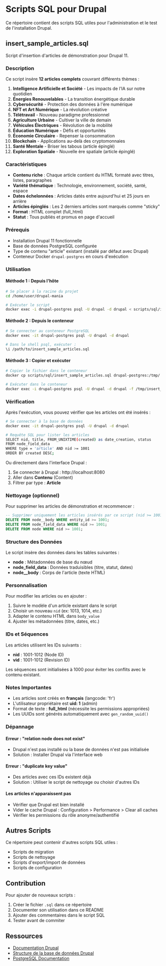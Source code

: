 # Scripts SQL pour Drupal

Ce répertoire contient des scripts SQL utiles pour l'administration et le test de l'installation Drupal.

## insert_sample_articles.sql

Script d'insertion d'articles de démonstration pour Drupal 11.

### Description

Ce script insère **12 articles complets** couvrant différents thèmes :

1. **Intelligence Artificielle et Société** - Les impacts de l'IA sur notre quotidien
2. **Énergies Renouvelables** - La transition énergétique durable
3. **Cybersécurité** - Protection des données à l'ère numérique
4. **NFT et Art Numérique** - La révolution créative
5. **Télétravail** - Nouveau paradigme professionnel
6. **Agriculture Urbaine** - Cultiver la ville de demain
7. **Véhicules Électriques** - Révolution de la mobilité
8. **Éducation Numérique** - Défis et opportunités
9. **Économie Circulaire** - Repenser la consommation
10. **Blockchain** - Applications au-delà des cryptomonnaies
11. **Santé Mentale** - Briser les tabous (article épinglé)
12. **Exploration Spatiale** - Nouvelle ère spatiale (article épinglé)

### Caractéristiques

- **Contenu riche** : Chaque article contient du HTML formaté avec titres, listes, paragraphes
- **Variété thématique** : Technologie, environnement, société, santé, espace
- **Dates échelonnées** : Articles datés entre aujourd'hui et 25 jours en arrière
- **Articles épinglés** : Les 2 derniers articles sont marqués comme "sticky"
- **Format** : HTML complet (full_html)
- **Statut** : Tous publiés et promus en page d'accueil

### Prérequis

- Installation Drupal 11 fonctionnelle
- Base de données PostgreSQL configurée
- Type de contenu "article" existant (installé par défaut avec Drupal)
- Conteneur Docker `drupal-postgres` en cours d'exécution

### Utilisation

#### Méthode 1 : Depuis l'hôte

```bash
# Se placer à la racine du projet
cd /home/user/drupal-mania

# Exécuter le script
docker exec -i drupal-postgres psql -U drupal -d drupal < scripts/sql/insert_sample_articles.sql
```

#### Méthode 2 : Depuis le conteneur

```bash
# Se connecter au conteneur PostgreSQL
docker exec -it drupal-postgres psql -U drupal -d drupal

# Dans le shell psql, exécuter :
\i /path/to/insert_sample_articles.sql
```

#### Méthode 3 : Copier et exécuter

```bash
# Copier le fichier dans le conteneur
docker cp scripts/sql/insert_sample_articles.sql drupal-postgres:/tmp/

# Exécuter dans le conteneur
docker exec -i drupal-postgres psql -U drupal -d drupal -f /tmp/insert_sample_articles.sql
```

### Vérification

Après l'exécution, vous pouvez vérifier que les articles ont été insérés :

```bash
# Se connecter à la base de données
docker exec -it drupal-postgres psql -U drupal -d drupal

# Requête SQL pour lister les articles
SELECT nid, title, FROM_UNIXTIME(created) as date_creation, status
FROM node_field_data
WHERE type = 'article' AND nid >= 1001
ORDER BY created DESC;
```

Ou directement dans l'interface Drupal :
1. Se connecter à Drupal : http://localhost:8080
2. Aller dans **Contenu** (Content)
3. Filtrer par type : **Article**

### Nettoyage (optionnel)

Pour supprimer les articles de démonstration et recommencer :

```sql
-- Supprimer uniquement les articles insérés par ce script (nid >= 1001)
DELETE FROM node__body WHERE entity_id >= 1001;
DELETE FROM node_field_data WHERE nid >= 1001;
DELETE FROM node WHERE nid >= 1001;
```

### Structure des Données

Le script insère des données dans les tables suivantes :

- **node** : Métadonnées de base du nœud
- **node_field_data** : Données traduisibles (titre, statut, dates)
- **node__body** : Corps de l'article (texte HTML)

### Personnalisation

Pour modifier les articles ou en ajouter :

1. Suivre le modèle d'un article existant dans le script
2. Choisir un nouveau `nid` (ex: 1013, 1014, etc.)
3. Adapter le contenu HTML dans `body_value`
4. Ajuster les métadonnées (titre, dates, etc.)

### IDs et Séquences

Les articles utilisent les IDs suivants :
- **nid** : 1001-1012 (Node ID)
- **vid** : 1001-1012 (Revision ID)

Les séquences sont initialisées à 1000 pour éviter les conflits avec le contenu existant.

### Notes Importantes

- Les articles sont créés en **français** (langcode: 'fr')
- L'utilisateur propriétaire est **uid: 1** (admin)
- Format de texte : **full_html** (nécessite les permissions appropriées)
- Les UUIDs sont générés automatiquement avec `gen_random_uuid()`

### Dépannage

#### Erreur : "relation node does not exist"
- Drupal n'est pas installé ou la base de données n'est pas initialisée
- Solution : Installer Drupal via l'interface web

#### Erreur : "duplicate key value"
- Des articles avec ces IDs existent déjà
- Solution : Utiliser le script de nettoyage ou choisir d'autres IDs

#### Les articles n'apparaissent pas
- Vérifier que Drupal est bien installé
- Vider le cache Drupal : Configuration > Performance > Clear all caches
- Vérifier les permissions du rôle anonyme/authentifié

## Autres Scripts

Ce répertoire peut contenir d'autres scripts SQL utiles :

- Scripts de migration
- Scripts de nettoyage
- Scripts d'export/import de données
- Scripts de configuration

## Contribution

Pour ajouter de nouveaux scripts :

1. Créer le fichier `.sql` dans ce répertoire
2. Documenter son utilisation dans ce README
3. Ajouter des commentaires dans le script SQL
4. Tester avant de commiter

## Ressources

- [Documentation Drupal](https://www.drupal.org/docs)
- [Structure de la base de données Drupal](https://www.drupal.org/docs/drupal-apis/entity-api/introduction-to-entity-api-in-drupal-8)
- [PostgreSQL Documentation](https://www.postgresql.org/docs/)
